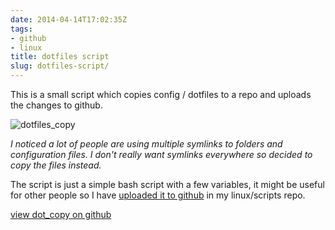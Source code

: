 ```yaml
---
date: 2014-04-14T17:02:35Z
tags:
- github
- linux
title: dotfiles script
slug: dotfiles-script/
---
```


This is a small script which copies config / dotfiles to a repo and uploads the changes to github.

![dotfiles_copy](/media/images/2014/Apr/dotfiles_copy.png)

*I noticed a lot of people are using multiple symlinks to folders and configuration files.
I don't really want symlinks everywhere so decided to copy the files instead.*

The script is just a simple bash script with a few variables, it might be useful for other people so I have <a href="https://github.com/equk/linux/blob/master/scripts/dot_copy.sh" target="_blank">uploaded it to github</a> in my linux/scripts repo.

<a href="https://github.com/equk/linux/blob/master/scripts/dot_copy.sh" target="_blank"><i class="fa fa-github-alt"></i> view dot_copy on github</a>